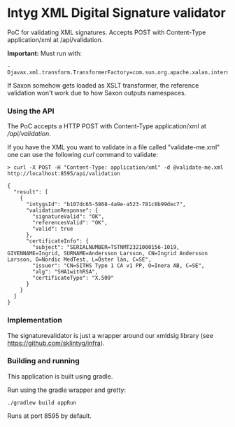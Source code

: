 # Intyg XML Digital Signature validator

PoC for validating XML signatures. Accepts POST with Content-Type application/xml at /api/validation.

**Important:** Must run with:

    -Djavax.xml.transform.TransformerFactory=com.sun.org.apache.xalan.internal.xsltc.trax.TransformerFactoryImpl
    
If Saxon somehow gets loaded as XSLT transformer, the reference validation won't work due to how Saxon outputs namespaces.

### Using the API

The PoC accepts a HTTP POST with Content-Type application/xml at _/api/validation_.

If you have the XML you want to validate in a file called "validate-me.xml" one can use the following _curl_ command to validate:

    > curl -X POST -H "Content-Type: application/xml" -d @validate-me.xml http://localhost:8595/api/validation
    
    {
      "result": [
        {
          "intygsId": "b107dc65-5868-4a9e-a523-781c8b99dec7",
          "validationResponse": {
            "signatureValid": "OK",
            "referencesValid": "OK",
            "valid": true
          },
          "certificateInfo": {
            "subject": "SERIALNUMBER=TSTNMT2321000156-1019, GIVENNAME=Ingrid, SURNAME=Andersson Larsson, CN=Ingrid Andersson Larsson, O=Nordic MedTest, L=Öster län, C=SE",
            "issuer": "CN=SITHS Type 1 CA v1 PP, O=Inera AB, C=SE",
            "alg": "SHA1withRSA",
            "certificateType": "X.509"
          }
        }
      ]
    }
    
### Implementation
The signaturevalidator is just a wrapper around our xmldsig library (see https://github.com/sklintyg/infra).

### Building and running

This application is built using gradle.

Run using the gradle wrapper and gretty:

    ./gradlew build appRun
    
Runs at port 8595 by default.
